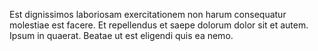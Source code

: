 Est dignissimos laboriosam exercitationem non harum consequatur molestiae est facere. Et repellendus et saepe dolorum dolor sit et autem. Ipsum in quaerat. Beatae ut est eligendi quis ea nemo.